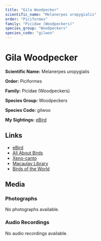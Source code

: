 ```yaml
---
title: "Gila Woodpecker"
scientific_name: "Melanerpes uropygialis"
order: "Piciformes"
family: "Picidae (Woodpeckers)"
species_group: "Woodpeckers"
species_code: "gilwoo"
---
```


# Gila Woodpecker

**Scientific Name:** Melanerpes uropygialis

**Order:** Piciformes

**Family:** Picidae (Woodpeckers)

**Species Group:** Woodpeckers

**Species Code:** gilwoo

**My Sightings:** [eBird](https://ebird.org/lifelist?r=world&time=life&spp=gilwoo)

## Links
* [eBird](https://ebird.org/species/gilwoo) 
* [All About Birds](https://www.allaboutbirds.org/guide/gilwoo) 
* [Xeno-canto](https://www.xeno-canto.org/species/melanerpes-uropygialis) 
* [Macaulay Library](https://search.macaulaylibrary.org/catalog?taxonCode=gilwoo&sort=rating_rank_desc)
* [Birds of the World](https://birdsoftheworld.org/bow/species/gilwoo)

## Media
### Photographs
No photographs available.

### Audio Recordings
No audio recordings available.
